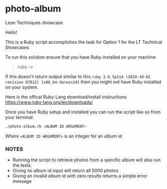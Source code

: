 # photo-album
Lean Techniques showcase

Hello!

This is a Ruby script accomplishes the task for Option 1 for the LT Technical Showcases

To run this solution ensure that you have Ruby installed on your machine

> ruby -v

If this doesn't return output similar to this `ruby 2.6.5p114 (2019-10-01 revision 67812) [x86_64-darwin19]` then you might not have Ruby installed on your system.

Here is the offical Ruby-Lang download/install instructions https://www.ruby-lang.org/en/downloads/

Once you have Ruby setup and installed you can run the script like so from your terminal:

```bash
./photo-album.rb <ALBUM ID ARGUMENT>
```

Where `<ALBUM ID ARGUMENT>` is an integer for an album id

### NOTES

- Running the script to retrieve photos from a specific album will also run the tests.
- Giving no album id input will return all 5000 photos
- Giving an invalid album id with zero results returns a simple error message
